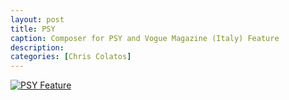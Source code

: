 ```yaml
---
layout: post
title: PSY
caption: Composer for PSY and Vogue Magazine (Italy) Feature
description:
categories: [Chris Colatos]
---
```


<a href="https://www.vogue.com" target="_blank">
    <img src="{{ site.baseurl }}/assets/images/PSY.png" alt="PSY Feature">
</a>

